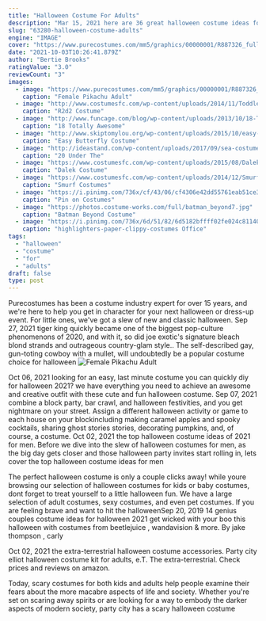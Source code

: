 ```yaml
---
title: "Halloween Costume For Adults"
description: "Mar 15, 2021 here are 36 great halloween costume ideas for adults. 5:22. 4 adorable last-minute no-sew costumes for halloween. 01 of 36. Diy cat ears . Lovely indeed a black cat is a perennial halloween favorite. And you can put together this easy costume"
slug: "63280-halloween-costume-adults"
engine: "IMAGE"
cover: "https://www.purecostumes.com/mm5/graphics/00000001/R887326_full_1.jpg"
date: "2021-10-03T10:26:41.879Z"
author: "Bertie Brooks"
ratingValue: "3.0"
reviewCount: "3"
images:
  - image: "https://www.purecostumes.com/mm5/graphics/00000001/R887326_full_1.jpg"
    caption: "Female Pikachu Adult"
  - image: "http://www.costumesfc.com/wp-content/uploads/2014/11/Toddler-R2d2-Costume.jpg"
    caption: "R2d2 Costume"
  - image: "http://www.funcage.com/blog/wp-content/uploads/2013/10/18-Totally-Awesome-Kids-Halloween-Costumes-010.jpg"
    caption: "18 Totally Awesome"
  - image: "http://www.skiptomylou.org/wp-content/uploads/2015/10/easy-butterfly-costume.jpg"
    caption: "Easy Butterfly Costume"
  - image: "http://ideastand.com/wp-content/uploads/2017/09/sea-costume-diy/21-under-the-sea-costumes-costume-diy.jpg"
    caption: "20 Under The"
  - image: "https://www.costumesfc.com/wp-content/uploads/2015/08/Dalek-Costume.jpg"
    caption: "Dalek Costume"
  - image: "https://www.costumesfc.com/wp-content/uploads/2014/12/Smurf-Costumes-for-Women.jpg"
    caption: "Smurf Costumes"
  - image: "https://i.pinimg.com/736x/cf/43/06/cf4306e42dd55761eab51ce30beecb20--ostrich-costume-halloween-.jpg"
    caption: "Pin on Costumes"
  - image: "https://photos.costume-works.com/full/batman_beyond7.jpg"
    caption: "Batman Beyond Costume"
  - image: "https://i.pinimg.com/736x/6d/51/82/6d5182bffff02fe024c81140169e12ef--group-halloween-costumes-group-costumes.jpg"
    caption: "highlighters-paper-clippy-costumes Office"
tags:
  - "halloween"
  - "costume"
  - "for"
  - "adults"
draft: false
type: post
---
```


Purecostumes has been a costume industry expert for over 15 years, and we're here to help you get in character for your next halloween or dress-up event. For little ones, we've got a slew of new and classic halloween. Sep 27, 2021 tiger king quickly became one of the biggest pop-culture phenomenons of 2020, and with it, so did joe exotic's signature bleach blond strands and outrageous country-glam style.. The self-described gay, gun-toting cowboy with a mullet, will undoubtedly be a popular costume choice for halloween
![Female Pikachu Adult](https://www.purecostumes.com/mm5/graphics/00000001/R887326_full_1.jpg "Female Pikachu Adult")

Oct 06, 2021 looking for an easy, last minute costume you can quickly diy for halloween 2021? we have everything you need to achieve an awesome and creative outfit with these cute and fun halloween costume. Sep 07, 2021 combine a block party, bar crawl, and halloween festivities, and you get nightmare on your street. Assign a different halloween activity or game to each house on your blockincluding making caramel apples and spooky cocktails, sharing ghost stories stories, decorating pumpkins, and, of course, a costume. Oct 02, 2021 the top halloween costume ideas of 2021 for men. Before we dive into the slew of halloween costumes for men, as the big day gets closer and those halloween party invites start rolling in, lets cover the top halloween costume ideas for men
<!--inArticleAds-->

<!--galleryOne-->

The perfect halloween costume is only a couple clicks away! while youre browsing our selection of halloween costumes for kids or baby costumes, dont forget to treat yourself to a little halloween fun. We have a large selection of adult costumes, sexy costumes, and even pet costumes. If you are feeling brave and want to hit the halloweenSep 20, 2019 14 genius couples costume ideas for halloween 2021 get wicked with your boo this halloween with costumes from beetlejuice , wandavision & more. By jake thompson , carly
<!--inArticleAds-->

<!--galleryTwo-->

Oct 02, 2021 the extra-terrestrial halloween costume accessories. Party city elliot halloween costume kit for adults, e.T. The extra-terrestrial. Check prices and reviews on amazon.
<!--galleryThree-->

Today, scary costumes for both kids and adults help people examine their fears about the more macabre aspects of life and society. Whether you're set on scaring away spirits or are looking for a way to embody the darker aspects of modern society, party city has a scary halloween costume